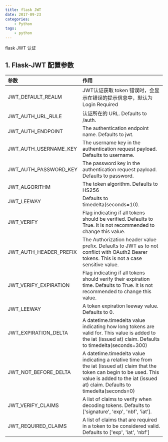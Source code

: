 ```yaml
---
title: flask JWT
date: 2017-09-23
categories:
    - Python
tags:
    - python
---
```


flask JWT 认证

<!-- more -->

## 1. Flask-JWT 配置参数

|参数|作用|
|:---|:---|
|JWT_DEFAULT_REALM|JWT认证获取 token 错误时，会显示在错误的提示信息中，默认为 Login Required|
|JWT_AUTH_URL_RULE|认证所在的 URL. Defaults to /auth.|
|JWT_AUTH_ENDPOINT|The authentication endpoint name. Defaults to jwt.|
|JWT_AUTH_USERNAME_KEY|The username key in the authentication request payload. Defaults to username.|
|JWT_AUTH_PASSWORD_KEY|The password key in the authentication request payload. Defaults to password.|
|JWT_ALGORITHM|The token algorithm. Defaults to HS256|
|JWT_LEEWAY|Defaults to timedelta(seconds=10).|
|JWT_VERIFY|Flag indicating if all tokens should be verified. Defaults to True. It is not recommended to change this value.|
|JWT_AUTH_HEADER_PREFIX|The Authorization header value prefix. Defaults to JWT as to not conflict with OAuth2 Bearer tokens. This is not a case sensitive value.|
|JWT_VERIFY_EXPIRATION|Flag indicating if all tokens should verify their expiration time. Defaults to True. It is not recommended to change this value.|
|JWT_LEEWAY|A token expiration leeway value. Defaults to 0.|
|JWT_EXPIRATION_DELTA|A datetime.timedelta value indicating how long tokens are valid for. This value is added to the iat (issued at) claim. Defaults to timedelta(seconds=300)|
|JWT_NOT_BEFORE_DELTA|A datetime.timedelta value indicating a relative time from the iat (issued at) claim that the token can begin to be used. This value is added to the iat (issued at) claim. Defaults to timedelta(seconds=0)|
|JWT_VERIFY_CLAIMS|A list of claims to verify when decoding tokens. Defaults to ['signature', 'exp', 'nbf', 'iat'].|
|JWT_REQUIRED_CLAIMS|A list of claims that are required in a token to be considered valid. Defaults to ['exp', 'iat', 'nbf']|